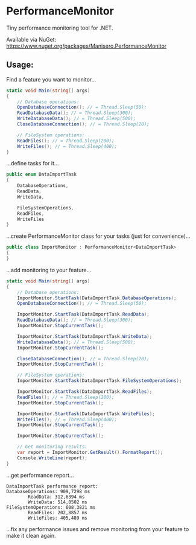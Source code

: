 # PerformanceMonitor
Tiny performance monitoring tool for .NET.

Available via NuGet:
https://www.nuget.org/packages/Manisero.PerformanceMonitor

Usage:
-----

Find a feature you want to monitor...
```C#
static void Main(string[] args)
{
	// Database operations:
	OpenDatabaseConnection(); // = Thread.Sleep(50);
	ReadDatabaseData(); // = Thread.Sleep(300);
	WriteDatabaseData(); // = Thread.Sleep(500);
	CloseDatabaseConnection(); // = Thread.Sleep(20);

	// FileSystem operations:
	ReadFiles(); // = Thread.Sleep(200);
	WriteFiles(); // = Thread.Sleep(400);
}
```

...define tasks for it...
```C#
public enum DataImportTask
{
	DatabaseOperations,
	ReadData,
	WriteData,

	FileSystemOperations,
	ReadFiles,
	WriteFiles
}
```

...create PerformanceMonitor class for your tasks (just for convenience)...
```C#
public class ImportMonitor : PerformanceMonitor<DataImportTask>
{
}
```

...add monitoring to your feature...
```C#
static void Main(string[] args)
{
	// Database operations:
	ImportMonitor.StartTask(DataImportTask.DatabaseOperations);
	OpenDatabaseConnection(); // = Thread.Sleep(50);

	ImportMonitor.StartTask(DataImportTask.ReadData);
	ReadDatabaseData(); // = Thread.Sleep(300);
	ImportMonitor.StopCurrentTask();

	ImportMonitor.StartTask(DataImportTask.WriteData);
	WriteDatabaseData(); // = Thread.Sleep(500);
	ImportMonitor.StopCurrentTask();

	CloseDatabaseConnection(); // = Thread.Sleep(20);
	ImportMonitor.StopCurrentTask();

	// FileSystem operations:
	ImportMonitor.StartTask(DataImportTask.FileSystemOperations);

	ImportMonitor.StartTask(DataImportTask.ReadFiles);
	ReadFiles(); // = Thread.Sleep(200);
	ImportMonitor.StopCurrentTask();

	ImportMonitor.StartTask(DataImportTask.WriteFiles);
	WriteFiles(); // = Thread.Sleep(400);
	ImportMonitor.StopCurrentTask();

	ImportMonitor.StopCurrentTask();

	// Get monitoring results:
	var report = ImportMonitor.GetResult().FormatReport();
	Console.WriteLine(report);
}
```

...get performance report...
```
DataImportTask performance report:
DatabaseOperations: 909,7298 ms
        ReadData: 312,6394 ms
        WriteData: 514,0502 ms
FileSystemOperations: 608,3821 ms
        ReadFiles: 202,8857 ms
        WriteFiles: 405,489 ms
```

...fix any performance issues and remove monitoring from your feature to make it clean again.
